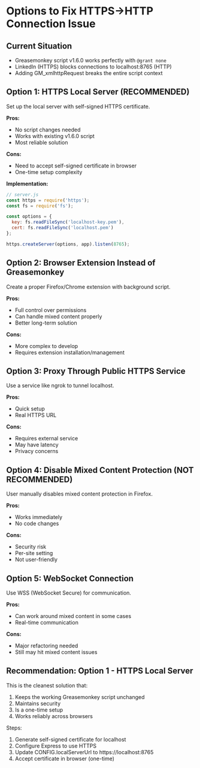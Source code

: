 # Options to Fix HTTPS->HTTP Connection Issue

## Current Situation
- Greasemonkey script v1.6.0 works perfectly with `@grant none`
- LinkedIn (HTTPS) blocks connections to localhost:8765 (HTTP)
- Adding GM_xmlhttpRequest breaks the entire script context

## Option 1: HTTPS Local Server (RECOMMENDED)
Set up the local server with self-signed HTTPS certificate.

**Pros:**
- No script changes needed
- Works with existing v1.6.0 script
- Most reliable solution

**Cons:**
- Need to accept self-signed certificate in browser
- One-time setup complexity

**Implementation:**
```javascript
// server.js
const https = require('https');
const fs = require('fs');

const options = {
  key: fs.readFileSync('localhost-key.pem'),
  cert: fs.readFileSync('localhost.pem')
};

https.createServer(options, app).listen(8765);
```

## Option 2: Browser Extension Instead of Greasemonkey
Create a proper Firefox/Chrome extension with background script.

**Pros:**
- Full control over permissions
- Can handle mixed content properly
- Better long-term solution

**Cons:**
- More complex to develop
- Requires extension installation/management

## Option 3: Proxy Through Public HTTPS Service
Use a service like ngrok to tunnel localhost.

**Pros:**
- Quick setup
- Real HTTPS URL

**Cons:**
- Requires external service
- May have latency
- Privacy concerns

## Option 4: Disable Mixed Content Protection (NOT RECOMMENDED)
User manually disables mixed content protection in Firefox.

**Pros:**
- Works immediately
- No code changes

**Cons:**
- Security risk
- Per-site setting
- Not user-friendly

## Option 5: WebSocket Connection
Use WSS (WebSocket Secure) for communication.

**Pros:**
- Can work around mixed content in some cases
- Real-time communication

**Cons:**
- Major refactoring needed
- Still may hit mixed content issues

## Recommendation: Option 1 - HTTPS Local Server

This is the cleanest solution that:
1. Keeps the working Greasemonkey script unchanged
2. Maintains security
3. Is a one-time setup
4. Works reliably across browsers

Steps:
1. Generate self-signed certificate for localhost
2. Configure Express to use HTTPS
3. Update CONFIG.localServerUrl to https://localhost:8765
4. Accept certificate in browser (one-time)